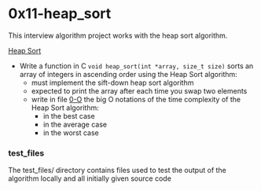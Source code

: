 # 0x11-heap_sort
This interview algorithm project works with the heap sort algorithm.

[Heap Sort](/0x11-heap_sort/0-heap_sort.c)
* Write a function in C `void heap_sort(int *array, size_t size)` sorts an array of integers in ascending order using the Heap Sort algorithm:
  * must implement the sift-down heap sort algorithm
  * expected to print the array after each time you swap two elements
  * write in file [0-O](/0-O) the big O notations of the time complexity of the Heap Sort algorithm:
    * in the best case
    * in the average case
    * in the worst case

### test_files
The test_files/ directory contains files used to test the output of the algorithm locally and all initially given source code